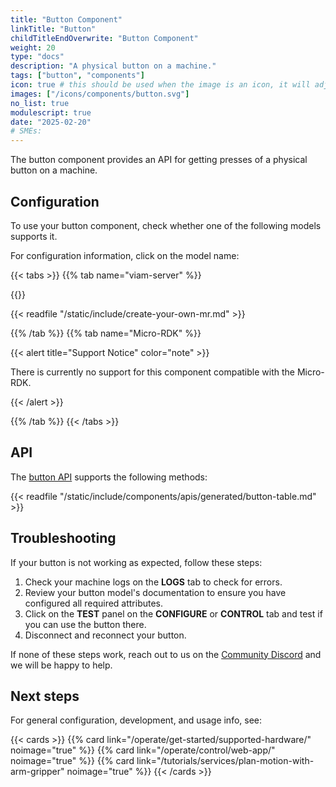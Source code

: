```yaml
---
title: "Button Component"
linkTitle: "Button"
childTitleEndOverwrite: "Button Component"
weight: 20
type: "docs"
description: "A physical button on a machine."
tags: ["button", "components"]
icon: true # this should be used when the image is an icon, it will adjust the sizing and object-fit
images: ["/icons/components/button.svg"]
no_list: true
modulescript: true
date: "2025-02-20"
# SMEs:
---
```


The button component provides an API for getting presses of a physical button on a machine.

## Configuration

To use your button component, check whether one of the following models supports it.

For configuration information, click on the model name:

{{< tabs >}}
{{% tab name="viam-server" %}}

{{<resources api="rdk:component:button" type="component" no-intro="true">}}

{{< readfile "/static/include/create-your-own-mr.md" >}}

{{% /tab %}}
{{% tab name="Micro-RDK" %}}

{{< alert title="Support Notice" color="note" >}}

There is currently no support for this component compatible with the Micro-RDK.

{{< /alert >}}

{{% /tab %}}
{{< /tabs >}}

## API

The [button API](/dev/reference/apis/components/button/) supports the following methods:

{{< readfile "/static/include/components/apis/generated/button-table.md" >}}

## Troubleshooting

If your button is not working as expected, follow these steps:

1. Check your machine logs on the **LOGS** tab to check for errors.
1. Review your button model's documentation to ensure you have configured all required attributes.
1. Click on the **TEST** panel on the **CONFIGURE** or **CONTROL** tab and test if you can use the button there.
1. Disconnect and reconnect your button.

If none of these steps work, reach out to us on the [Community Discord](https://discord.gg/viam) and we will be happy to help.

## Next steps

For general configuration, development, and usage info, see:

{{< cards >}}
{{% card link="/operate/get-started/supported-hardware/" noimage="true" %}}
{{% card link="/operate/control/web-app/" noimage="true" %}}
{{% card link="/tutorials/services/plan-motion-with-arm-gripper" noimage="true" %}}
{{< /cards >}}
